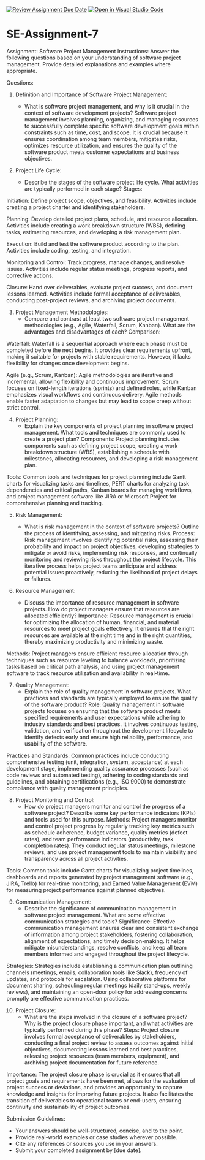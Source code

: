 [![Review Assignment Due Date](https://classroom.github.com/assets/deadline-readme-button-22041afd0340ce965d47ae6ef1cefeee28c7c493a6346c4f15d667ab976d596c.svg)](https://classroom.github.com/a/KfkyH0Wl)
[![Open in Visual Studio Code](https://classroom.github.com/assets/open-in-vscode-2e0aaae1b6195c2367325f4f02e2d04e9abb55f0b24a779b69b11b9e10269abc.svg)](https://classroom.github.com/online_ide?assignment_repo_id=15285257&assignment_repo_type=AssignmentRepo)
# SE-Assignment-7
Assignment: Software Project Management
Instructions:
Answer the following questions based on your understanding of software project management. Provide detailed explanations and examples where appropriate.

 Questions:

1. Definition and Importance of Software Project Management:
   - What is software project management, and why is it crucial in the context of software development projects?
Software project management involves planning, organizing, and managing resources to successfully complete specific software development goals within constraints such as time, cost, and scope. It is crucial because it ensures coordination among team members, mitigates risks, optimizes resource utilization, and ensures the quality of the software product meets customer expectations and business objectives.

2. Project Life Cycle:
   - Describe the stages of the software project life cycle. What activities are typically performed in each stage?
Stages:

Initiation: Define project scope, objectives, and feasibility. Activities include creating a project charter and identifying stakeholders.

Planning: Develop detailed project plans, schedule, and resource allocation. Activities include creating a work breakdown structure (WBS), defining tasks, estimating resources, and developing a risk management plan.

Execution: Build and test the software product according to the plan. Activities include coding, testing, and integration.

Monitoring and Control: Track progress, manage changes, and resolve issues. Activities include regular status meetings, progress reports, and corrective actions.

Closure: Hand over deliverables, evaluate project success, and document lessons learned. Activities include formal acceptance of deliverables, conducting post-project reviews, and archiving project documents.


3. Project Management Methodologies:
   - Compare and contrast at least two software project management methodologies (e.g., Agile, Waterfall, Scrum, Kanban). What are the advantages and disadvantages of each?
Comparison:

Waterfall: Waterfall is a sequential approach where each phase must be completed before the next begins. It provides clear requirements upfront, making it suitable for projects with stable requirements. However, it lacks flexibility for changes once development begins.

Agile (e.g., Scrum, Kanban): Agile methodologies are iterative and incremental, allowing flexibility and continuous improvement. Scrum focuses on fixed-length iterations (sprints) and defined roles, while Kanban emphasizes visual workflows and continuous delivery. Agile methods enable faster adaptation to changes but may lead to scope creep without strict control.

4. Project Planning:
   - Explain the key components of project planning in software project management. What tools and techniques are commonly used to create a project plan?
Components: Project planning includes components such as defining project scope, creating a work breakdown structure (WBS), establishing a schedule with milestones, allocating resources, and developing a risk management plan.

Tools: Common tools and techniques for project planning include Gantt charts for visualizing tasks and timelines, PERT charts for analyzing task dependencies and critical paths, Kanban boards for managing workflows, and project management software like JIRA or Microsoft Project for comprehensive planning and tracking.

5. Risk Management:
   - What is risk management in the context of software projects? Outline the process of identifying, assessing, and mitigating risks.
Process: Risk management involves identifying potential risks, assessing their probability and impact on project objectives, developing strategies to mitigate or avoid risks, implementing risk responses, and continually monitoring and reviewing risks throughout the project lifecycle. This iterative process helps project teams anticipate and address potential issues proactively, reducing the likelihood of project delays or failures.

6. Resource Management:
   - Discuss the importance of resource management in software projects. How do project managers ensure that resources are allocated efficiently?
Importance: Resource management is crucial for optimizing the allocation of human, financial, and material resources to meet project goals effectively. It ensures that the right resources are available at the right time and in the right quantities, thereby maximizing productivity and minimizing waste.

Methods: Project managers ensure efficient resource allocation through techniques such as resource leveling to balance workloads, prioritizing tasks based on critical path analysis, and using project management software to track resource utilization and availability in real-time.


7. Quality Management:
   - Explain the role of quality management in software projects. What practices and standards are typically employed to ensure the quality of the software product?
Role: Quality management in software projects focuses on ensuring that the software product meets specified requirements and user expectations while adhering to industry standards and best practices. It involves continuous testing, validation, and verification throughout the development lifecycle to identify defects early and ensure high reliability, performance, and usability of the software.

Practices and Standards: Common practices include conducting comprehensive testing (unit, integration, system, acceptance) at each development stage, implementing quality assurance processes (such as code reviews and automated testing), adhering to coding standards and guidelines, and obtaining certifications (e.g., ISO 9000) to demonstrate compliance with quality management principles.


8. Project Monitoring and Control:
   - How do project managers monitor and control the progress of a software project? Describe some key performance indicators (KPIs) and tools used for this purpose.
Methods: Project managers monitor and control project progress by regularly tracking key metrics such as schedule adherence, budget variance, quality metrics (defect rates), and team performance indicators (productivity, task completion rates). They conduct regular status meetings, milestone reviews, and use project management tools to maintain visibility and transparency across all project activities.

Tools: Common tools include Gantt charts for visualizing project timelines, dashboards and reports generated by project management software (e.g., JIRA, Trello) for real-time monitoring, and Earned Value Management (EVM) for measuring project performance against planned objectives.


9. Communication Management:
   - Describe the significance of communication management in software project management. What are some effective communication strategies and tools?
Significance: Effective communication management ensures clear and consistent exchange of information among project stakeholders, fostering collaboration, alignment of expectations, and timely decision-making. It helps mitigate misunderstandings, resolve conflicts, and keep all team members informed and engaged throughout the project lifecycle.

Strategies: Strategies include establishing a communication plan outlining channels (meetings, emails, collaboration tools like Slack), frequency of updates, and protocols for escalation. Using collaborative platforms for document sharing, scheduling regular meetings (daily stand-ups, weekly reviews), and maintaining an open-door policy for addressing concerns promptly are effective communication practices.


10. Project Closure:
    - What are the steps involved in the closure of a software project? Why is the project closure phase important, and what activities are typically performed during this phase?
Steps: Project closure involves formal acceptance of deliverables by stakeholders, conducting a final project review to assess outcomes against initial objectives, documenting lessons learned and best practices, releasing project resources (team members, equipment), and archiving project documentation for future reference.

Importance: The project closure phase is crucial as it ensures that all project goals and requirements have been met, allows for the evaluation of project success or deviations, and provides an opportunity to capture knowledge and insights for improving future projects. It also facilitates the transition of deliverables to operational teams or end-users, ensuring continuity and sustainability of project outcomes.


Submission Guidelines:
- Your answers should be well-structured, concise, and to the point.
- Provide real-world examples or case studies wherever possible.
- Cite any references or sources you use in your answers.
- Submit your completed assignment by [due date].

